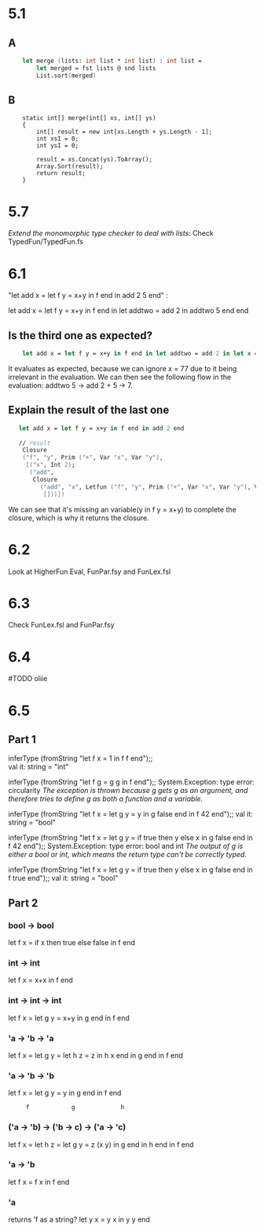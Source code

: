 # 5.1
## A
```fsharp
    let merge (lists: int list * int list) : int list =
        let merged = fst lists @ snd lists
        List.sort(merged)
```
## B

```Csharp
    static int[] merge(int[] xs, int[] ys)
    {
        int[] result = new int[xs.Length + ys.Length - 1];
        int xsI = 0;
        int ysI = 0;
    
        result = xs.Concat(ys).ToArray();
        Array.Sort(result);
        return result;
    }
```

# 5.7
*Extend the monomorphic type checker to deal with lists:*
Check TypedFun/TypedFun.fs

# 6.1
"let add x = let f y = x+y in f end in add 2 5 end" :

let add x = let f y = x+y in f end in let addtwo = add 2 in addtwo 5 end end

## Is the third one as expected? 
```fsharp
    let add x = let f y = x+y in f end in let addtwo = add 2 in let x = 77 in addtwo 5 end end end
```

It evaluates as expected, because we can ignore x = 77 due to it being irrelevant in the evaluation.
We can then see the following flow in the evaluation:
addtwo 5 -> add 2 + 5 -> 7. 

## Explain the result of the last one

```fsharp
   let add x = let f y = x+y in f end in add 2 end
   
   // result
    Closure
    ("f", "y", Prim ("+", Var "x", Var "y"),
     [("x", Int 2);
      ("add",
       Closure
         ("add", "x", Letfun ("f", "y", Prim ("+", Var "x", Var "y"), Var "f"),
          []))])

```
We can see that it's missing an variable(y in f y = x+y) to complete the closure, which is why it returns the closure. 

# 6.2
Look at HigherFun Eval, FunPar.fsy and FunLex.fsl


# 6.3
Check FunLex.fsl and FunPar.fsy

# 6.4
#TODO oliie
# 6.5
## Part 1

inferType (fromString "let f x = 1 in f f end");;          
val it: string = "int"

inferType (fromString "let f g = g g in f end");;
System.Exception: type error: circularity
_The exception is thrown because g gets g as an argument, and therefore tries to define g as both a function
and a variable._ 

inferType (fromString "let f x = let g y = y in g false end in f 42 end");;
val it: string = "bool"

inferType (fromString "let f x = let g y = if true then y else x in g false end in f 42 end");;
System.Exception: type error: bool and int
_The output of g is either a bool or int, which means the return type can't be correctly typed._ 

inferType (fromString "let f x = let g y = if true then y else x in g false end in f true end");;
val it: string = "bool"

## Part 2
### bool -> bool

let f x = if x then true else false in f end

### int -> int

let f x = x+x in f end

### int -> int -> int

let f x = let g y = x+y in g end in f end

### 'a -> 'b -> 'a 

let f x = let g y = let h z = z in h x end in g end in f end

### 'a -> 'b -> 'b 

let f x = let g y = y in g end in f end

         f            g             h
### ('a -> 'b) -> ('b -> c) -> ('a -> 'c)

let f x =
    let h z =
        let g y = 
            z (x y)
        in g end
    in h end 
in f end

### 'a -> 'b
let f x = f x in f end

### 'a 
returns 'f as a string?
let y x = y x in y y end